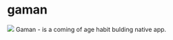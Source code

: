 # gaman

<img src="https://life-is-meaningless.s3.ap-south-1.amazonaws.com/gaman.jpg" >
Gaman - is a coming of age habit bulding native app.
